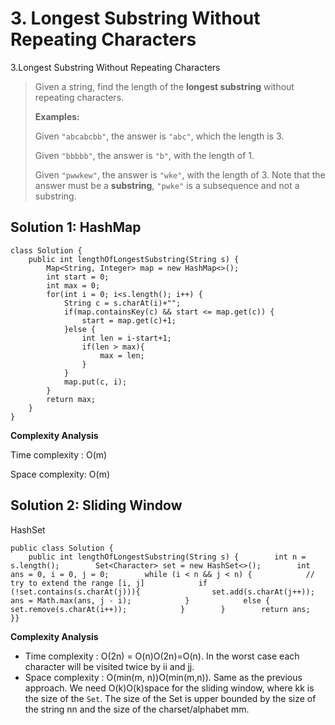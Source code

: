 # 3. Longest Substring Without Repeating Characters

3.Longest Substring Without Repeating Characters

> Given a string, find the length of the **longest substring** without repeating characters.
>
> **Examples:**
>
> Given `"abcabcbb"`, the answer is `"abc"`, which the length is 3.
>
> Given `"bbbbb"`, the answer is `"b"`, with the length of 1.
>
> Given `"pwwkew"`, the answer is `"wke"`, with the length of 3. Note that the answer must be a **substring**, `"pwke"` is a subsequence and not a substring.

## Solution 1: HashMap

```text
class Solution {
    public int lengthOfLongestSubstring(String s) {
        Map<String, Integer> map = new HashMap<>();
        int start = 0;
        int max = 0;
        for(int i = 0; i<s.length(); i++) {
            String c = s.charAt(i)+"";
            if(map.containsKey(c) && start <= map.get(c)) {
                start = map.get(c)+1;
            }else {
                int len = i-start+1;
                if(len > max){
                    max = len;
                }
            }
            map.put(c, i);
        }
        return max;
    }
}
```

**Complexity Analysis**

Time complexity : O\(m\)

Space complexity: O\(m\)

## Solution 2: **Sliding Window**

HashSet

```text
public class Solution {
    public int lengthOfLongestSubstring(String s) {        int n = s.length();        Set<Character> set = new HashSet<>();        int ans = 0, i = 0, j = 0;        while (i < n && j < n) {            // try to extend the range [i, j]            if (!set.contains(s.charAt(j))){                set.add(s.charAt(j++));                ans = Math.max(ans, j - i);            }            else {                set.remove(s.charAt(i++));            }        }        return ans;    }}
```

**Complexity Analysis**

* Time complexity : O\(2n\) = O\(n\)O\(2n\)=O\(n\). In the worst case each character will be visited twice by ii and jj.
* Space complexity : O\(min\(m, n\)\)O\(min\(m,n\)\). Same as the previous approach. We need O\(k\)O\(k\)space for the sliding window, where kk is the size of the `Set`. The size of the Set is upper bounded by the size of the string nn and the size of the charset/alphabet mm.

